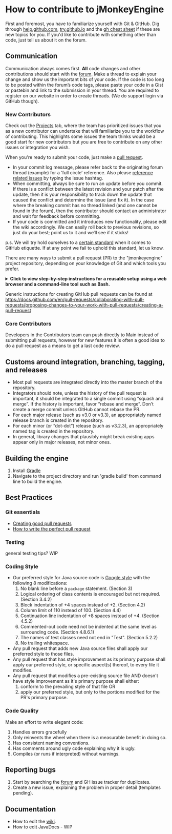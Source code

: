 # How to contribute to jMonkeyEngine

First and foremost, you have to familiarize yourself with Git & GitHub. Dig through 
[help.github.com](https://help.github.com/), [try.github.io](http://try.github.io/) and the [gh cheat sheet](https://github.com/tiimgreen/github-cheat-sheet/blob/master/README.md) if these are new topics for you. If you'd like to contribute with something other than code, just tell us about it on the forum.

## Communication

Communication always comes first. **All** code changes and other contributions should start with the [forum](http://hub.jmonkeyengine.org/). Make a thread to explain your change and show us the important bits of your code. If the code is too long to be posted within the forum’s code tags, please paste your code in a Gist or pastebin and link to the submission in your thread. You are required to register on our website in order to create threads. (We do support login via GitHub though).

### New Contributors

Check out the [Projects](https://github.com/jMonkeyEngine/jmonkeyengine/projects/1) tab, where the team has prioritized issues that you as a new contributor can undertake that will familiarize you to the workflow of contributing. This highlights some issues the team thinks would be a good start for new contributors but you are free to contribute on any other issues or integration you wish.

When you're ready to submit your code, just make a [pull request](https://help.github.com/articles/using-pull-requests).

- In your commit log message, please refer back to the originating forum thread (example) for a ‘full circle’ reference. Also please [reference related issues](https://help.github.com/articles/closing-issues-via-commit-messages) by typing the issue hashtag.
- When committing, always be sure to run an update before you commit. If there is a conflict between the latest revision and your patch after the update, then it is your responsibility to track down the update that caused the conflict and determine the issue (and fix it). In the case where the breaking commit has no thread linked (and one cannot be found in the forum), then the contributor should contact an administrator and wait for feedback before committing.
- If your code is committed and it introduces new functionality, please edit the wiki accordingly. We can easily roll back to previous revisions, so just do your best; point us to it and we’ll see if it sticks!

p.s. We will try hold ourselves to a [certain standard](http://www.defmacro.org/2013/04/03/issue-etiquette.html) when it comes to GitHub etiquette. If at any point we fail to uphold this standard, let us know.

There are many ways
to submit a pull request (PR) to the "jmonkeyengine" project repository,
depending on your knowledge of Git and which tools you prefer.

<details>
    <summary>
        <b>Click to view step-by-step instructions for a reusable setup
        using a web browser and a command-line tool such as Bash.</b>
    </summary>

The setup described here allows you to reuse the same local repo for many PRs.

#### Prerequisites

These steps need only be done once...

1. You'll need a personal account on https://github.com/ .
   The "Sign up" and "Sign in" buttons are in the upper-right corner.
2. Create a GitHub access token, if you don't already have one:
  + Browse to https://github.com/settings/tokens
  + Click on the "Generate new token" button in the upper right.
  + Follow the instructions.
  + When specifying the scope of the token, check the box labeled "repo".
  + Copy the generated token to a secure location from which you can
    easily paste it into your command-line tool.
3. Create your personal fork of the "jmonkeyengine" repository at GitHub,
   if you don't already have one:
  + Browse to https://github.com/jMonkeyEngine/jmonkeyengine
  + Click on the "Fork" button (upper right)
  + Follow the instructions.
  + If offered a choice of locations, choose your personal account.
4. Clone the fork to your development system:
  + `git clone https://github.com/` ***yourGitHubUserName*** `/jmonkeyengine.git`
  + As of 2021, this step consumes about 1.3 GBytes of filesystem storage.
5. Create a local branch for tracking the project repository:
  + `cd jmonkeyengine`
  + `git remote add project https://github.com/jMonkeyEngine/jmonkeyengine.git`
  + `git fetch project`
  + `git checkout -b project-master project/master`

#### PR process

1. Create a temporary, up-to-date, local branch for your PR changes:
  + `git checkout project-master`
  + `git pull`
  + `git checkout -b tmpBranch` (replace "tmpBranch" with a descriptive name)
2. Make your changes in the working tree.
3. Test your changes.
   Testing should, at a minimum, include building the Engine from scratch:
  + `./gradlew clean build`
4. Add and commit your changes to your temporary local branch.
5. Push the PR commits to your fork at GitHub:
  + `git push --set-upstream origin ` ***tmpBranchName***
  + Type your GitHub user name at the "Username" prompt.
  + Paste your access token (from prerequisite step 2) at the "Password" prompt.
6. Initiate the pull request:
  + Browse to [https://github.com/ ***yourGitHubUserName*** /jmonkeyengine]()
  + Click on the "Compare & pull request" button at the top.
  + The "base repository:" should be "jMonkeyEngine/jmonkeyengine".
  + The "base:" should be "master".
  + The "head repository:" should be your personal fork at GitHub.
  + The "compare:" should be the name of your temporary branch.
7. Fill in the textboxes for the PR name and PR description, and
    click on the "Create pull request" button.

To amend an existing PR:
  + `git checkout myPrBranch`
  + Repeat steps 2 through 5.

To submit another PR using the existing local repository,
repeat the PR process using a new temporary branch with a different name.

If you have an integrated development environment (IDE),
it may provide an interface to Git that's more intuitive than a command line.
</details>

Generic instructions for creating GitHub pull requests can be found at
https://docs.github.com/en/pull-requests/collaborating-with-pull-requests/proposing-changes-to-your-work-with-pull-requests/creating-a-pull-request

### Core Contributors

Developers in the Contributors team can push directly to Main instead of submitting pull requests, however for new features it is often a good idea to do a pull request as a means to get a last code review.

## Customs around integration, branching, tagging, and releases

- Most pull requests are integrated directly into the master branch of the repository.
- Integrators should note, unless the history of the pull request is important, it should be integrated to a single commit using “squash and merge”. If the history is important, favor “rebase and merge”. Don’t create a merge commit unless GitHub cannot rebase the PR.
- For each major release (such as v3.0 or v3.3), an appropriately named release branch is created in the repository.
- For each minor (or “dot-dot”) release (such as v3.2.3), an appropriately named tag is created in the repository.
- In general, library changes that plausibly might break existing apps appear only in major releases, not minor ones.


## Building the engine

1. Install [Gradle](http://www.gradle.org/)
2. Navigate to the project directory and run 'gradle build' from command line to build the engine.

## Best Practices

### Git essentials

- [Creating good pull requests](http://seesparkbox.com/foundry/creating_good_pull_requests)
- [How to write the perfect pull request](https://github.com/blog/1943-how-to-write-the-perfect-pull-request?utm_content=buffer0eb16&utm_medium=social&utm_source=twitter.com&utm_campaign=buffer)

### Testing

general testing tips? WIP

### Coding Style

+ Our preferred style for Java source code is
  [Google style](https://google.github.io/styleguide/javaguide.html) with the following 8 modifications:
  1. No blank line before a `package` statement. (Section 3)
  2. Logical ordering of class contents is encouraged but not required. (Section 3.4.2)
  3. Block indentation of +4 spaces instead of +2. (Section 4.2)
  4. Column limit of 110 instead of 100. (Section 4.4)
  5. Continuation line indentation of +8 spaces instead of +4. (Section 4.5.2)
  6. Commented-out code need not be indented at the same level as surrounding code. (Section 4.8.6.1)
  7. The names of test classes need not end in "Test". (Section 5.2.2)
  8. No trailing whitespace.
+ Any pull request that adds new Java source files shall apply our preferred style to those files.
+ Any pull request that has style improvement as its primary purpose
  shall apply our preferred style, or specific aspect(s) thereof, to every file it modifies.
+ Any pull request that modifies a pre-existing source file AND
  doesn't have style improvement as it's primary purpose shall either:
  1. conform to the prevailing style of that file OR
  2. apply our preferred style, but only to the portions modified for the PR's primary purpose.

### Code Quality

Make an effort to write elegant code:

 1. Handles errors gracefully
 2. Only reinvents the wheel when there is a measurable benefit in doing so.
 3. Has consistent naming conventions.
 4. Has comments around ugly code explaining why it is ugly.
 5. Compiles (or runs if interpreted) without warnings.

## Reporting bugs

 1. Start by searching the [forum](http://hub.jmonkeyengine.org) and GH issue tracker for duplicates.
 2. Create a new issue, explaining the problem in proper detail (templates pending).

## Documentation

- How to edit the [wiki](https://github.com/jMonkeyEngine/wiki).
- How to edit JavaDocs - WIP
